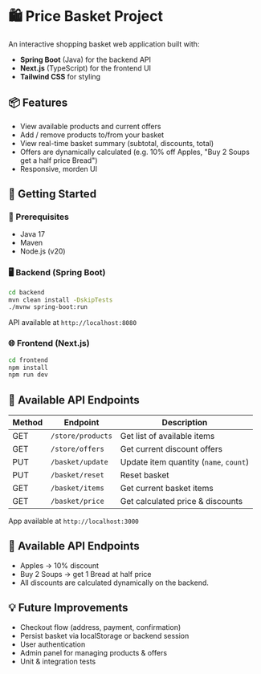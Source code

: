 # 🛍️ Price Basket Project

An interactive shopping basket web application built with:

- **Spring Boot** (Java) for the backend API
- **Next.js** (TypeScript) for the frontend UI
- **Tailwind CSS** for styling

## 📦 Features

- View available products and current offers
- Add / remove products to/from your basket
- View real-time basket summary (subtotal, discounts, total)
- Offers are dynamically calculated (e.g. 10% off Apples, "Buy 2 Soups get a half price Bread")
- Responsive, morden UI

## 🚀 Getting Started

### 🔧 Prerequisites

- Java 17
- Maven
- Node.js (v20)

### 🖥️ Backend (Spring Boot)

```bash
cd backend
mvn clean install -DskipTests
./mvnw spring-boot:run
```

API available at `http://localhost:8080`

### 🌐 Frontend (Next.js)

```bash
cd frontend
npm install
npm run dev
```

## 🔀 Available API Endpoints

| **Method** | **Endpoint**      | **Description**                        |
| ---------- | ----------------- | -------------------------------------- |
| GET        | `/store/products` | Get list of available items            |
| GET        | `/store/offers`   | Get current discount offers            |
| PUT        | `/basket/update`  | Update item quantity (`name`, `count`) |
| PUT        | `/basket/reset`   | Reset basket                           |
| GET        | `/basket/items`   | Get current basket items               |
| GET        | `/basket/price`   | Get calculated price & discounts       |

App available at `http://localhost:3000`

## 🧠 Available API Endpoints

- Apples → 10% discount
- Buy 2 Soups → get 1 Bread at half price
- All discounts are calculated dynamically on the backend.

## 💡 Future Improvements

- Checkout flow (address, payment, confirmation)
- Persist basket via localStorage or backend session
- User authentication
- Admin panel for managing products & offers
- Unit & integration tests
